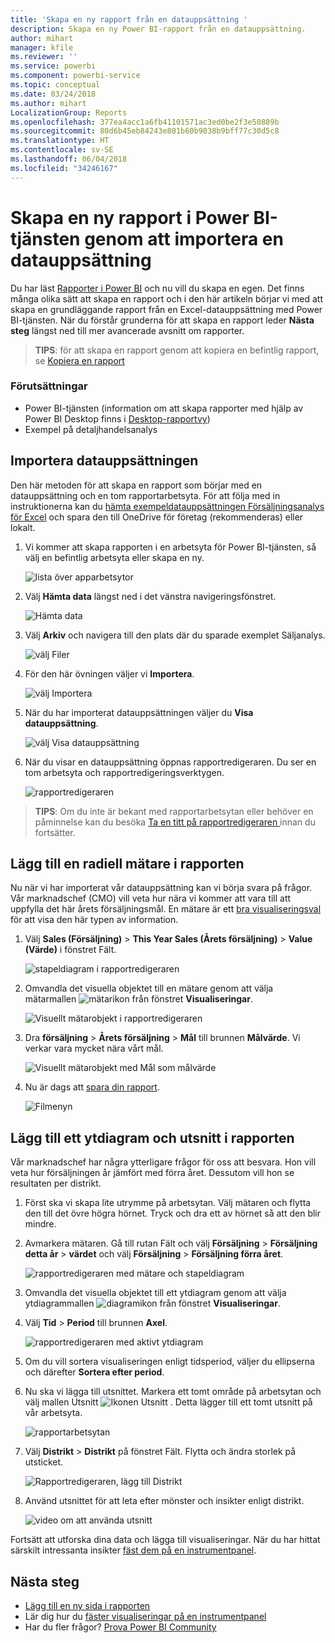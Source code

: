 ```yaml
---
title: 'Skapa en ny rapport från en datauppsättning '
description: Skapa en ny Power BI-rapport från en datauppsättning.
author: mihart
manager: kfile
ms.reviewer: ''
ms.service: powerbi
ms.component: powerbi-service
ms.topic: conceptual
ms.date: 03/24/2018
ms.author: mihart
LocalizationGroup: Reports
ms.openlocfilehash: 377ea4acc1a6fb41101571ac3ed0be2f3e50889b
ms.sourcegitcommit: 80d6b45eb84243e801b60b9038b9bff77c30d5c8
ms.translationtype: HT
ms.contentlocale: sv-SE
ms.lasthandoff: 06/04/2018
ms.locfileid: "34246167"
---
```

# <a name="create-a-new-report-in-power-bi-service-by-importing-a-dataset"></a>Skapa en ny rapport i Power BI-tjänsten genom att importera en datauppsättning
Du har läst [Rapporter i Power BI](service-reports.md) och nu vill du skapa en egen. Det finns många olika sätt att skapa en rapport och i den här artikeln börjar vi med att skapa en grundläggande rapport från en Excel-datauppsättning med Power BI-tjänsten. När du förstår grunderna för att skapa en rapport leder **Nästa steg** längst ned till mer avancerade avsnitt om rapporter.  

> **TIPS**: för att skapa en rapport genom att kopiera en befintlig rapport, se [Kopiera en rapport](power-bi-report-copy.md)
> 
### <a name="prerequisites"></a>Förutsättningar
- Power BI-tjänsten (information om att skapa rapporter med hjälp av Power BI Desktop finns i [Desktop-rapportvy](desktop-report-view.md))  
- Exempel på detaljhandelsanalys

## <a name="import-the-dataset"></a>Importera datauppsättningen
Den här metoden för att skapa en rapport som börjar med en datauppsättning och en tom rapportarbetsyta. För att följa med in instruktionerna kan du [hämta exempeldatauppsättningen Försäljningsanalys för Excel](http://go.microsoft.com/fwlink/?LinkId=529778) och spara den till OneDrive för företag (rekommenderas) eller lokalt.

1. Vi kommer att skapa rapporten i en arbetsyta för Power BI-tjänsten, så välj en befintlig arbetsyta eller skapa en ny.
   
   ![lista över apparbetsytor](media/service-report-create-new/power-bi-workspaces2.png)
2. Välj **Hämta data** längst ned i det vänstra navigeringsfönstret.
   
   ![Hämta data](media/service-report-create-new/power-bi-get-data3.png)
3. Välj **Arkiv**  och navigera till den plats där du sparade exemplet Säljanalys.
   
    ![välj Filer](media/service-report-create-new/power-bi-select-files.png)
4. För den här övningen väljer vi **Importera**.
   
   ![välj Importera](media/service-report-create-new/power-bi-import.png)
5. När du har importerat datauppsättningen väljer du **Visa datauppsättning**.
   
   ![välj Visa datauppsättning](media/service-report-create-new/power-bi-view-dataset.png)
6. När du visar en datauppsättning öppnas rapportredigeraren.  Du ser en tom arbetsyta och rapportredigeringsverktygen.
   
   ![rapportredigeraren](media/service-report-create-new/power-bi-blank-report.png)

> **TIPS**: Om du inte är bekant med rapportarbetsytan eller behöver en påminnelse kan du besöka [Ta en titt på rapportredigeraren ](service-the-report-editor-take-a-tour.md) innan du fortsätter.
> 
> 

## <a name="add-a-radial-gauge-to-the-report"></a>Lägg till en radiell mätare i rapporten
Nu när vi har importerat vår datauppsättning kan vi börja svara på frågor.  Vår marknadschef (CMO) vill veta hur nära vi kommer att vara till att uppfylla det här årets försäljningsmål. En mätare är ett [bra visualiseringsval](power-bi-report-visualizations.md) för att visa den här typen av information.

1. Välj **Sales (Försäljning)**  >  **This Year Sales (Årets försäljning)** > **Value (Värde)** i fönstret Fält.
   
    ![stapeldiagram i rapportredigeraren](media/service-report-create-new/power-bi-report-step1.png)
2. Omvandla det visuella objektet till en mätare genom att välja mätarmallen ![mätarikon](media/service-report-create-new/powerbi-gauge-icon.png) från fönstret **Visualiseringar**.
   
    ![Visuellt mätarobjekt i rapportredigeraren](media/service-report-create-new/power-bi-report-step2.png)
3. Dra **försäljning** > **Årets försäljning** > **Mål** till brunnen **Målvärde**. Vi verkar vara mycket nära vårt mål.
   
    ![Visuellt mätarobjekt med Mål som målvärde](media/service-report-create-new/power-bi-report-step3.png)
4. Nu är dags att [spara din rapport](service-report-save.md).
   
   ![Filmenyn](media/service-report-create-new/powerbi-save.png)

## <a name="add-an-area-chart-and-slicer-to-the-report"></a>Lägg till ett ytdiagram och utsnitt i rapporten
Vår marknadschef har några ytterligare frågor för oss att besvara. Hon vill veta hur försäljningen år jämfört med förra året. Dessutom vill hon se resultaten per distrikt.

1. Först ska vi skapa lite utrymme på arbetsytan. Välj mätaren och flytta den till det övre högra hörnet. Tryck och dra ett av hörnet så att den blir mindre.
2. Avmarkera mätaren. Gå till rutan Fält och välj **Försäljning** > **Försäljning detta år** > **värdet** och välj **Försäljning**  >  **Försäljning förra året**.
   
    ![rapportredigeraren med mätare och stapeldiagram](media/service-report-create-new/power-bi-report-step4.png)
3. Omvandla det visuella objektet till ett ytdiagram genom att välja ytdiagrammallen ![diagramikon](media/service-report-create-new/power-bi-areachart-icon.png) från fönstret **Visualiseringar**.
4. Välj **Tid** > **Period** till brunnen **Axel**.
   
    ![rapportredigeraren med aktivt ytdiagram](media/service-report-create-new/power-bi-report-step5.png)
5. Om du vill sortera visualiseringen enligt tidsperiod, väljer du ellipserna och därefter **Sortera efter period**.
6. Nu ska vi lägga till utsnittet. Markera ett tomt område på arbetsytan och välj mallen Utsnitt ![Ikonen Utsnitt](media/service-report-create-new/power-bi-slicer-icon.png)    . Detta lägger till ett tomt utsnitt på vår arbetsyta.
   
    ![rapportarbetsytan](media/service-report-create-new/power-bi-report-step6.png)    
7. Välj **Distrikt** > **Distrikt** på fönstret Fält. Flytta och ändra storlek på utsticket.
   
    ![Rapportredigeraren, lägg till Distrikt](media/service-report-create-new/power-bi-report-step7.png)  
8. Använd utsnittet för att leta efter mönster och insikter enligt distrikt.
   
   ![video om att använda utsnitt](media/service-report-create-new/power-bi-slicer-video2.gif)  

Fortsätt att utforska dina data och lägga till visualiseringar. När du har hittat särskilt intressanta insikter [fäst dem på en instrumentpanel](service-dashboard-pin-tile-from-report.md).

## <a name="next-steps"></a>Nästa steg
* [Lägg till en ny sida i rapporten](power-bi-report-add-page.md)  
* Lär dig hur du [fäster visualiseringar på en instrumentpanel](service-dashboard-pin-tile-from-report.md)   
* Har du fler frågor? [Prova Power BI Community](http://community.powerbi.com/)

